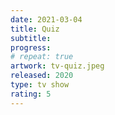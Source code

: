 ```yaml
---
date: 2021-03-04
title: Quiz
subtitle:
progress:
# repeat: true
artwork: tv-quiz.jpeg
released: 2020
type: tv show
rating: 5
---
```


